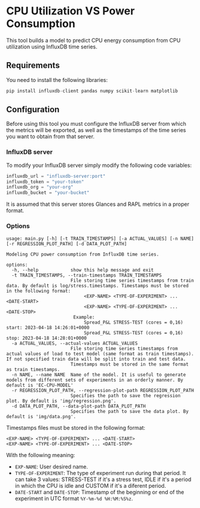 # CPU Utilization VS Power Consumption

This tool builds a model to predict CPU energy consumption from CPU utilization using InfluxDB time series.

## Requirements

You need to install the following libraries:

```python
pip install influxdb-client pandas numpy scikit-learn matplotlib
```

## Configuration

Before using this tool you must configure the InfluxDB server from which the metrics will be exported, as well as the timestamps of the time series you want to obtain from that server.

### InfluxDB server

To modify your InfluxDB server simply modify the following code variables:

```python
influxdb_url = "influxdb-server:port"
influxdb_token = "your-token"
influxdb_org = "your-org"
influxdb_bucket = "your-bucket"
```

It is assumed that this server stores Glances and RAPL metrics in a proper format.

### Options

```shell
usage: main.py [-h] [-t TRAIN_TIMESTAMPS] [-a ACTUAL_VALUES] [-n NAME] [-r REGRESSION_PLOT_PATH] [-d DATA_PLOT_PATH]

Modeling CPU power consumption from InfluxDB time series.

options:
  -h, --help            show this help message and exit
  -t TRAIN_TIMESTAMPS, --train-timestamps TRAIN_TIMESTAMPS
                        File storing time series timestamps from train data. By default is log/stress.timestamps. Timestamps must be stored in the following format:
                             <EXP-NAME> <TYPE-OF-EXPERIMENT> ... <DATE-START>
                             <EXP-NAME> <TYPE-OF-EXPERIMENT> ... <DATE-STOP>
                         Example:
                             Spread_P&L STRESS-TEST (cores = 0,16) start: 2023-04-18 14:26:01+0000
                             Spread_P&L STRESS-TEST (cores = 0,16) stop: 2023-04-18 14:28:01+0000
  -a ACTUAL_VALUES, --actual-values ACTUAL_VALUES
                        File storing time series timestamps from actual values of load to test model (same format as train timestamps). If not specified train data will be split into train and test data.
                        Timestamps must be stored in the same format as train timestamps.
  -n NAME, --name NAME  Name of the model. It is useful to generate models from different sets of experiments in an orderly manner. By default is 'EC-CPU-MODEL'
  -r REGRESSION_PLOT_PATH, --regression-plot-path REGRESSION_PLOT_PATH
                        Specifies the path to save the regression plot. By default is 'img/regression.png'.
  -d DATA_PLOT_PATH, --data-plot-path DATA_PLOT_PATH
                        Specifies the path to save the data plot. By default is 'img/data.png'.
```


Timestamps files must be stored in the following format:
```shell
<EXP-NAME> <TYPE-OF-EXPERIMENT> ... <DATE-START>
<EXP-NAME> <TYPE-OF-EXPERIMENT> ... <DATE-STOP>
```
With the following meaning:
- `EXP-NAME`: User desired name.
- `TYPE-OF-EXPERIMENT`: The type of experiment run during that period. It can take 3 values: STRESS-TEST if it's a stress test, IDLE if it's a period in which the CPU is idle and CUSTOM if it's a diferent period.
- `DATE-START` and `DATE-STOP`: Timestamp of the beginning or end of the experiment in UTC format `%Y-%m-%d %H:%M:%S%z`.